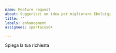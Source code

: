 ```yaml
---
name: Feature request
about: Suggerisci un idea per migliorare Eboluigi
title: ''
labels: enhancement
assignees: spartacus04

---
```


Spiega la tua richiesta

